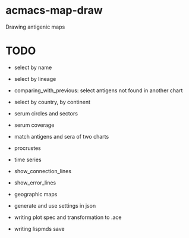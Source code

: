 # acmacs-map-draw
Drawing antigenic maps

# TODO

- select by name
- select by lineage
- comparing_with_previous: select antigens not found in another chart
- select by country, by continent


- serum circles and sectors
- serum coverage
- match antigens and sera of two charts
- procrustes
- time series
- show_connection_lines
- show_error_lines
- geographic maps

- generate and use settings in json
- writing plot spec and transformation to .ace
- writing lispmds save
